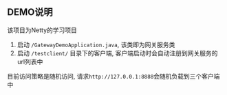 ## DEMO说明

该项目为Netty的学习项目

1. 启动 `/GatewayDemoApplication.java`, 该类即为网关服务类
2. 启动 `/testclient/` 目录下的客户端, 客户端启动时会自动注册到网关服务的url列表中

目前访问策略是随机访问, 请求`http://127.0.0.1:8888`会随机负载到三个客户端中